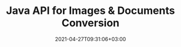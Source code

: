 ---
############################# Static ############################
layout: "product"
date: 2021-04-27T09:31:06+03:00
draft: false

product: "Conversion"
product_tag: "conversion"
platform: "Java"
platform_tag: "java"

############################# Head ############################
head_title: "Java Document Conversion API | Convert PDF Word Excel PPTX HTML Images"
head_description: "Java Document Conversion API. Convert PDF Word DOC DOCX, Excel Worksheet, PPT PPTX, HTML, PSD, MPT MPP, Email MSG EMLX, XML & image file formats."

############################# Header ############################
title: "Java API for Images & Documents Conversion"
description: "‎Native Java API to Integrate Document Conversion Functionality in Java Applications, Supporting 80+ Document & Image File Formats.‎"
button:
    enable: true

############################# SubMenu ############################
submenu:
    enable: true
    
    left:
        img_alt: "GroupDocs.Conversion for Java"
        image: "https://www.groupdocs.cloud/templates/groupdocs/images/product-logos/groupdocs-conversion-java.png"
        product: "GroupDocs.Conversion"
        platform: "Java"

    middle:
        button:
            # button loop
            - link: "#overview"
              text: "Overview"

            # button loop
            - link: "#features"
              text: "Features"

            # button loop
            - link: "#support"
              text: "Support"

            # button loop
            - link: "https://products.groupdocs.app/conversion"
              text: "Live Demo"

            # button loop
            - link: "https://purchase.groupdocs.com/pricing/conversion/java"
              text: "Pricing"

    right:
        link_download: "https://downloads.groupdocs.com/conversion"
        link_learn: "https://docs.groupdocs.com/conversion/java/"
        link_buy: "https://purchase.groupdocs.com"

############################# Overview ############################
overview:
    enable: true
    content: |
      GroupDocs.Conversion for Java combines a powerful set of document conversion APIs to display images and document formats in your Java applications without needing to install additional software. It natively rasterizes the documents and converts them into SVG+HTML+CSS to enhance the quality of document viewing while delivering a true-text, high-fidelity output. Using the document rendering API – quickly view PDF, HTML, XML, Microsoft Office Word, Excel worksheets, PowerPoint presentations, Outlook emails, Visio diagrams, Project, metafiles, images and various other file formats with ease and fewer programming hazards. It can also display password-protected files and allow to get document representation as HTML, image or PDF form after the rendering. Our file conversion library is quite customizable, as it allows you to display the whole ‎document, or render it partially to speed up the process. Through GroupDocs.Conversion for Java ‎API, you can view pages, specific cell range in a spreadsheet or even render an individual ‎document layer in formats, such as, PDF and CAD.  
        
      GroupDocs.Conversion for Java API allows you to ‎render documents with/without annotation or comments for supported file formats.‎ It also enables you to add custom font directories and extract basic document information such as FileType, Extension, Name, PageCount, etc.‎  
        
      GroupDocs.Conversion for Java is compatible with all Java versions and supports popular operating systems (Windows, Linux, macOS) that are capable to run Java runtime.
    tabs:
      enable: true   
      
      ## TAB ONE ##
      tab_one:
        description: |
          Following is an overview of GroupDocs.Conversion for Java:

        right:
          enable: true
          icon: "fab fa-html5"
          title: "Overview"
          content: |
            * Auto-detect File Type
            * Convert Documents
            * Convert Spreadsheets
            * Convert Presentations
            * Convert PDF Documents
            * Convert Raster Images
            * Convert HTML Documents
            * Convert PSD Documents
            * Convert CAD Documents
            * Configure Watermark
            * Apply Password Protection
            * Customized Conversion
      
      ## TAB TWO ##
      tab_two:
        description: |
          GroupDocs.Conversion for Java supports converting between all popular and commonly used [document file formats](https://docs.groupdocs.com/conversion/java/supported-document-formats/).

        left:
          enable: true
          table:
            # table loop
            - title: "Convert From:"
              content: |
                * **Documents**: DOC, DOCX, DOCM, DOT, DOTX, DOTM, RTF, TXT, ODT, OTT
                * **Spreadsheets**: XLS, XLSX, XLSM, XLSB, XLT, XLTX, XLTM, XLAM, CSV, XLS2003, Excel95, ODS, TSV, FODS
                * **Presentations**: PPT, PPTX, PPS, PPSX, ODP, POT, POTM, POTX, PPTM, PPSM
                * **Images**: TIF, TIFF, JPG, JPEG, PNG, GIF, BMP, ICO, CMX, DIB, JPC, JPEG2000, JPEG-LS
                * **Portable**: PDF, XPS, OXPS, EPUB
                * **PostScript**: EPS, PS, PSL
                * **HTML**: HTM, HTML, MHTML
                * **Diagrams**: VSD, VSDX, VSS, VST, VSX, VTX, VDW, VDX, SVG, VSDM, VSSM, VSTM
                * **Project**: MPT, MPP, MPX
                * **Outlook**: PST, OST
                * **Email**: MSG, EML, EMLX
                * **AutoCAD**: DXF, DWG, DWT, STL, DWF, IFC
                * **PostScript**: EPS, PS, PSL, CGM
                * **CorelDRAW**: CDR
                * **XML**: XSLT
                * **LaTex**: LaTex
                * **Other**: VCF, OTG, MD

        right:
          enable: true
          table:
            # table loop
            - title: "Convert To:"
              content: |
                * **Documents**: DOC, DOCX, DOCM, DOT, DOTX, DOTM, RTF, TXT, ODT, OTT
                * **Spreadsheets**: XLS, XLSX, XLSM, XLSB, CSV, XLS2003, TSV, XLTX, ODS, XLAM, FODS, DIF, SXC
                * **Presentations**: PPT, PPTX, PPS, PPSX, ODP, POTX, POTM, PPTM, PPSM, FODP
                * **Images**: TIF, TIFF, JPG, JPEG, PNG, GIF, BMP, ICO, JPEG2000
                * **Metafiles**: EMF, WMF, EMZ, WMZ
                * **Diagrams**: SVGZ
                * **Portable**: PDF, XPS
                * **HTML**: HTM, HTML, MHTML
                * **Other**: MD

      ## TAB THREE ##
      tab_three:
        description: |
          GroupDocs.Conversion for Java supports following Operating Systems, Frameworks & Package Managers:‎
        
        left:
          enable: true
          table:
            # table loop
            - icon: "fab fa-windows"
              title: "Operating Systems"
              content: |
                * Microsoft Windows Desktop
                * Microsoft Windows Server
                * Linux
                * MacOS

            # table loop
            - icon: "fas fa-code"
              title: "Supported Frameworks"
              content: |
                * Java 7 (1.7) and above

        right:
          enable: true
          table:
            # table loop
            - icon: "fas fa-cogs"
              title: "Development Environments"
              content: |
                * NetBeans
                * IntelliJ IDEA
                * Eclipse
            # table loop
            - icon: "fas fa-tools"
              title: "Build Automation Tool"
              content: |
                * Maven

############################# Features ############################
features:
    enable: true
    title: "GroupDocs.Conversion for Java Features"

    feature:
      # feature loop
      - icon: "fas fa-copy"
        content: "Easy Integration & Metered Licensing"

      # feature loop
      - icon: "fas fa-eye"
        content: "Apply Default Zoom while Conversion to Words, Slides or Cells"

      # feature loop
      - icon: "fas fa-bolt"
        content: "Conversion to/from most Popular Raster Image Formats & Specify Image DPI, Height & Width"
      
      # feature loop
      - icon: "fas fa-file-powerpoint"
        content: "Ability to Grayscale PDF, Rotate PDF & Image while Converting"

      # feature loop
      - icon: "fas fa-code"
        content: "Set & Specify Watermark in Converted Document as Background"

      # feature loop
      - icon: "fas fa-cloud"
        content: "Configure Watermark Transparency & Custom Font Directories"

      # feature loop
      - icon: "fas fa-remove-format"
        content: "Specify Default Font to Replace Missing Fonts while Converting Documents & Spreadsheets"

      # feature loop
      - icon: "fas fa-comment-slash"
        content: "Convert and Get Output as Path or IO Stream‎"

      # feature loop
      - icon: "fas fa-location-arrow"
        content: "Delete Comments from Slides during Conversion & Keep Grid-lines while Converting Spreadsheet"

      # feature loop
      - icon: "fas fa-border-all"
        content: "Specify Cell Range in Spreadsheet for Conversion & Convert Specific Pages of Document into PDF"

      # feature loop
      - icon: "fas fa-wrench"
        content: "Convert Spreadsheet by Skipping Empty Rows and Columns & Show Hidden Sheets"

      # feature loop
      - icon: "fas fa-columns"
        content: "Count Total Pages of a Document & Specify Document Password during Conversion"

      # feature loop
      - icon: "fas fa-file-word"
        content: "Option to Delete PDF Annotations"

      # feature loop
      - icon: "fas fa-envelope"
        content: "Auto-detection of Source Document Type & Get All Possible Conversions during Streamed Conversion"

      # feature loop
      - icon: "fas fa-print"
        content: "Get Each Page in Separate Stream during HTML Conversion"

      # feature loop
      - icon: "fas fa-file-archive"
        content: "Convert Word Documents with Track Changes & Show/Hide Markup"

      # feature loop
      - icon: "fas fa-lock"
        content: "Get all Layouts for CAD Document Type & Specify which Layout to convert from a CAD Document"

      # feature loop
      - icon: "fas fa-file-code"
        content: "Set Specific Width and Height for each Layout from a CAD Document"
      
      # feature loop
      - icon: "fas fa-fill-drip"
        content: "Set the Time Zone of the SENT Field When Converting from Email"

      # feature loop
      - icon: "fas fa-file-excel"
        content: "Convert Multi-page TIFF Image File to PDF"

      # feature loop
      - icon: "fas fa-heading"
        content: "Adjust Brightness, Contrast & Gamma when Converting a Document to Image"

      # feature loop
      - icon: "fas fa-project-diagram"
        content: "Convert XML Documents without Transformation"

      # feature loop
      - icon: "fas fa-cube"
        content: "Convert Attachments from a Mail Document"

    more_feature:
      # more_feature_loop
      - title: "Read Document from URL or Path for Conversion"
        content: |
          Using GroupDocs.Conversion for Java API, you can read input document from a file path as well as a URL. While you can save the output document as a file or sent the output directly into a stream.
      
      # more_feature_loop
      - title: "Easy Document Format Conversion using Java"
        content: |
          You can convert file format of a multitude of document types using GroupDocs.Conversion for Java API. Here you are presented with a few lines of code to perform a basic document conversion using Java.

          ```java
          ConversionConfig config = new ConversionConfig();
          //set storage folder
          config.setStoragePath(storagePath);

          ConversionHandler conversionHandler = new ConversionHandler(config);
          ImageSaveOptions saveOptions = new ImageSaveOptions();
          saveOptions.setConvertFileType(ImageSaveOptions.ImageFileType.PSD);
          PsdOptions psdOptions = new PsdOptions();
          psdOptions.setColorMode(PsdOptions.ColorModes.GRAYSCALE);
          psdOptions.setCompressionMethod(PsdOptions.CompressionMethods.RAW);
          ConvertedDocument result = conversionHandler. convert(sourceFileName, saveOptions);
          result.save(sourceFileName + "." + result.getFileType());
          ```

      # more_feature_loop
      - title: "Comprehensive Technical Support"
        content: "GroupDocs.Conversion for Java is a simple and to-the-point API that you can integrate into your Java-based applications pretty easily. However, to get you up and running in no time, we also provide easy to follow code samples and comprehensive API documentation.‎"

############################# Support ############################
support:
    enable: true

############################# Solutions ############################
solutions:
    enable: true
    title: "GroupDocs.Conversion offers document viewing APIs for other popular development environments"

    solution:
        # solution loop
        - img_alt: "GroupDocs.Conversion for .NET"
          image: "https://www.groupdocs.cloud/templates/groupdocs/images/product-logos/groupdocs-conversion-net.png"
          product: "GroupDocs.Conversion"
          platform: ".NET"
          link: "/conversion/net/"

############################# Back to top ###############################
back_to_top:
  enable: true
---